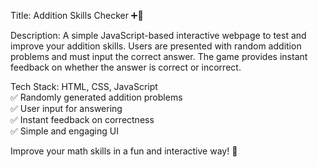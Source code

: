 Title: Addition Skills Checker ➕🧮

Description: A simple JavaScript-based interactive webpage to test and improve your addition skills. Users are presented with random addition 
problems and must input the correct answer. The game provides instant feedback on whether the answer is correct or incorrect.

Tech Stack: HTML, CSS, JavaScript  
✅ Randomly generated addition problems  
✅ User input for answering  
✅ Instant feedback on correctness  
✅ Simple and engaging UI  

Improve your math skills in a fun and interactive way! 🚀

